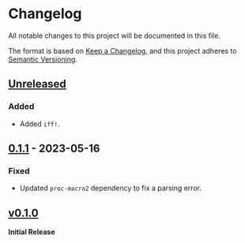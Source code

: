 # Changelog
All notable changes to this project will be documented in this file.

The format is based on [Keep a Changelog](https://keepachangelog.com/en/1.0.0/),
and this project adheres to [Semantic Versioning](https://semver.org/spec/v2.0.0.html).

## [Unreleased]
### Added
- Added `iff!`.

## [0.1.1] - 2023-05-16
### Fixed
- Updated `proc-macro2` dependency to fix a parsing error.

## [v0.1.0] 
**Initial Release**

[unreleased]: https://github.com/ModProg/forr/compare/v0.1.1...HEAD
[0.1.1]: https://github.com/ModProg/forr/compare/v0.1.0...v0.1.1
[v0.1.0]: https://github.com/ModProg/forr/tree/v0.1.0

